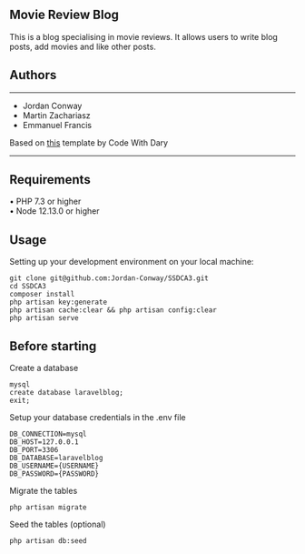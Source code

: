 <p style="background-color:black">

## Movie Review Blog
This is a blog specialising in movie reviews.
It allows users to write blog posts, add movies and like other posts.

## Authors
----
- Jordan Conway
- Martin Zachariasz
- Emmanuel Francis

Based on [this](https://github.com/codewithdary/laravel-8-complete-blog/) template by Code With Dary

----



## Requirements
•	PHP 7.3 or higher <br>
•	Node 12.13.0 or higher <br>

## Usage <br>
Setting up your development environment on your local machine: <br>
```
git clone git@github.com:Jordan-Conway/SSDCA3.git
cd SSDCA3
composer install
php artisan key:generate
php artisan cache:clear && php artisan config:clear
php artisan serve
```

## Before starting <br>
Create a database <br>
```
mysql
create database laravelblog;
exit;
```

Setup your database credentials in the .env file <br>
```
DB_CONNECTION=mysql
DB_HOST=127.0.0.1
DB_PORT=3306
DB_DATABASE=laravelblog
DB_USERNAME={USERNAME}
DB_PASSWORD={PASSWORD}
```

Migrate the tables
```
php artisan migrate
```

Seed the tables (optional)
```
php artisan db:seed
```
</p>